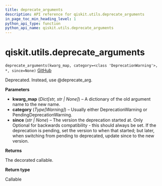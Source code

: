 ```yaml
---
title: deprecate_arguments
description: API reference for qiskit.utils.deprecate_arguments
in_page_toc_min_heading_level: 1
python_api_type: function
python_api_name: qiskit.utils.deprecate_arguments
---
```


<span id="qiskit-utils-deprecate-arguments" />

# qiskit.utils.deprecate\_arguments

<span id="qiskit.utils.deprecate_arguments" />

`deprecate_arguments(kwarg_map, category=<class 'DeprecationWarning'>, *, since=None)` [GitHub](https://github.com/qiskit/qiskit/tree/stable/0.24/qiskit/utils/deprecation.py "view source code")

Deprecated. Instead, use @deprecate\_arg.

**Parameters**

*   **kwarg\_map** (*Dict\[str, str | None]*) – A dictionary of the old argument name to the new name.
*   **category** (*Type\[Warning]*) – Usually either DeprecationWarning or PendingDeprecationWarning.
*   **since** (*str | None*) – The version the deprecation started at. Only Optional for backwards compatibility - this should always be set. If the deprecation is pending, set the version to when that started; but later, when switching from pending to deprecated, update since to the new version.

**Returns**

The decorated callable.

**Return type**

Callable

